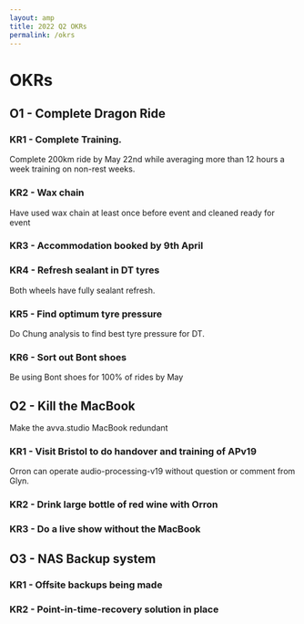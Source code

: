 ```yaml
---
layout: amp
title: 2022 Q2 OKRs
permalink: /okrs
---
```


# OKRs

## O1 - Complete Dragon Ride

### KR1 - Complete Training.
Complete 200km ride by May 22nd while averaging more than 12 hours a week training on non-rest weeks.

### KR2 - Wax chain
Have used wax chain at least once before event and cleaned ready for event

### KR3 - Accommodation booked by 9th April

### KR4 - Refresh sealant in DT tyres
Both wheels have fully sealant refresh.

### KR5 - Find optimum tyre pressure
Do Chung analysis to find best tyre pressure for DT.

### KR6 - Sort out Bont shoes
Be using Bont shoes for 100% of rides by May

## O2 - Kill the MacBook
Make the avva.studio MacBook redundant

### KR1 - Visit Bristol to do handover and training of APv19
Orron can operate audio-processing-v19 without question or comment from Glyn.

### KR2 - Drink large bottle of red wine with Orron

### KR3 - Do a live show without the MacBook

## O3 - NAS Backup system

### KR1 - Offsite backups being made

### KR2 - Point-in-time-recovery solution in place
